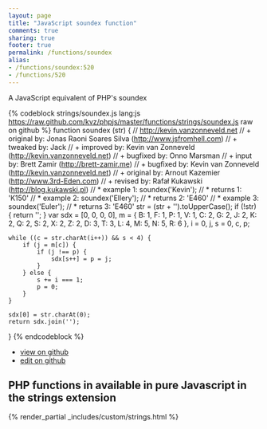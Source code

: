 ```yaml
---
layout: page
title: "JavaScript soundex function"
comments: true
sharing: true
footer: true
permalink: /functions/soundex
alias:
- /functions/soundex:520
- /functions/520
---
```

<!-- Generated by Rakefile:build -->
A JavaScript equivalent of PHP's soundex

{% codeblock strings/soundex.js lang:js https://raw.github.com/kvz/phpjs/master/functions/strings/soundex.js raw on github %}
function soundex (str) {
    // http://kevin.vanzonneveld.net
    // +   original by: Jonas Raoni Soares Silva (http://www.jsfromhell.com)
    // +    tweaked by: Jack
    // +   improved by: Kevin van Zonneveld (http://kevin.vanzonneveld.net)
    // +   bugfixed by: Onno Marsman
    // +      input by: Brett Zamir (http://brett-zamir.me)
    // +   bugfixed by: Kevin van Zonneveld (http://kevin.vanzonneveld.net)
    // +   original by: Arnout Kazemier (http://www.3rd-Eden.com)
    // +    revised by: Rafał Kukawski (http://blog.kukawski.pl)
    // *     example 1: soundex('Kevin');
    // *     returns 1: 'K150'
    // *     example 2: soundex('Ellery');
    // *     returns 2: 'E460'
    // *     example 3: soundex('Euler');
    // *     returns 3: 'E460'
    str = (str + '').toUpperCase();
    if (!str) {
        return '';
    }
    var sdx = [0, 0, 0, 0],
        m = {
            B: 1,
            F: 1,
            P: 1,
            V: 1,
            C: 2,
            G: 2,
            J: 2,
            K: 2,
            Q: 2,
            S: 2,
            X: 2,
            Z: 2,
            D: 3,
            T: 3,
            L: 4,
            M: 5,
            N: 5,
            R: 6
        },
        i = 0,
        j, s = 0,
        c, p;

    while ((c = str.charAt(i++)) && s < 4) {
        if (j = m[c]) {
            if (j !== p) {
                sdx[s++] = p = j;
            }
        } else {
            s += i === 1;
            p = 0;
        }
    }

    sdx[0] = str.charAt(0);
    return sdx.join('');
}
{% endcodeblock %}

 - [view on github](https://github.com/kvz/phpjs/blob/master/functions/strings/soundex.js)
 - [edit on github](https://github.com/kvz/phpjs/edit/master/functions/strings/soundex.js)

## PHP functions in available in pure Javascript in the strings extension
{% render_partial _includes/custom/strings.html %}
